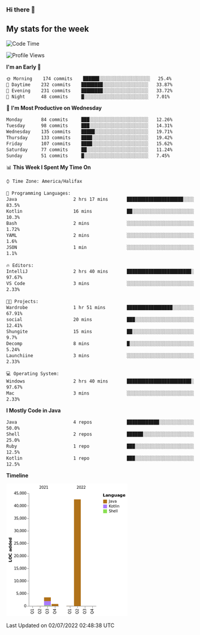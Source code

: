 ### Hi there 👋

## My stats for the week
<!--START_SECTION:waka-->
![Code Time](http://img.shields.io/badge/Code%20Time-300%20hrs%2021%20mins-blue)

![Profile Views](http://img.shields.io/badge/Profile%20Views-0-blue)

**I'm an Early 🐤** 

```text
🌞 Morning    174 commits    ██████░░░░░░░░░░░░░░░░░░░   25.4% 
🌆 Daytime    232 commits    ████████░░░░░░░░░░░░░░░░░   33.87% 
🌃 Evening    231 commits    ████████░░░░░░░░░░░░░░░░░   33.72% 
🌙 Night      48 commits     █░░░░░░░░░░░░░░░░░░░░░░░░   7.01%

```
📅 **I'm Most Productive on Wednesday** 

```text
Monday       84 commits     ███░░░░░░░░░░░░░░░░░░░░░░   12.26% 
Tuesday      98 commits     ███░░░░░░░░░░░░░░░░░░░░░░   14.31% 
Wednesday    135 commits    █████░░░░░░░░░░░░░░░░░░░░   19.71% 
Thursday     133 commits    ████░░░░░░░░░░░░░░░░░░░░░   19.42% 
Friday       107 commits    ████░░░░░░░░░░░░░░░░░░░░░   15.62% 
Saturday     77 commits     ██░░░░░░░░░░░░░░░░░░░░░░░   11.24% 
Sunday       51 commits     █░░░░░░░░░░░░░░░░░░░░░░░░   7.45%

```


📊 **This Week I Spent My Time On** 

```text
⌚︎ Time Zone: America/Halifax

💬 Programming Languages: 
Java                     2 hrs 17 mins       █████████████████████░░░░   83.5% 
Kotlin                   16 mins             ██░░░░░░░░░░░░░░░░░░░░░░░   10.3% 
Bash                     2 mins              ░░░░░░░░░░░░░░░░░░░░░░░░░   1.72% 
YAML                     2 mins              ░░░░░░░░░░░░░░░░░░░░░░░░░   1.6% 
JSON                     1 min               ░░░░░░░░░░░░░░░░░░░░░░░░░   1.1%

🔥 Editors: 
IntelliJ                 2 hrs 40 mins       ████████████████████████░   97.67% 
VS Code                  3 mins              ░░░░░░░░░░░░░░░░░░░░░░░░░   2.33%

🐱‍💻 Projects: 
Wardrobe                 1 hr 51 mins        █████████████████░░░░░░░░   67.91% 
social                   20 mins             ███░░░░░░░░░░░░░░░░░░░░░░   12.41% 
Shungite                 15 mins             ██░░░░░░░░░░░░░░░░░░░░░░░   9.7% 
Decomp                   8 mins              █░░░░░░░░░░░░░░░░░░░░░░░░   5.24% 
Launchiine               3 mins              ░░░░░░░░░░░░░░░░░░░░░░░░░   2.33%

💻 Operating System: 
Windows                  2 hrs 40 mins       ████████████████████████░   97.67% 
Mac                      3 mins              ░░░░░░░░░░░░░░░░░░░░░░░░░   2.33%

```

**I Mostly Code in Java** 

```text
Java                     4 repos             ████████████░░░░░░░░░░░░░   50.0% 
Shell                    2 repos             ██████░░░░░░░░░░░░░░░░░░░   25.0% 
Ruby                     1 repo              ███░░░░░░░░░░░░░░░░░░░░░░   12.5% 
Kotlin                   1 repo              ███░░░░░░░░░░░░░░░░░░░░░░   12.5%

```


**Timeline**

![Chart not found](https://raw.githubusercontent.com/lyndseyy/lyndseyy/main/charts/bar_graph.png) 


 Last Updated on 02/07/2022 02:48:38 UTC
<!--END_SECTION:waka-->